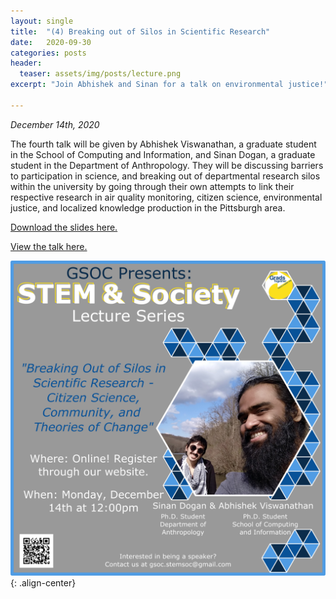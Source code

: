 ```yaml
---
layout: single
title:  "(4) Breaking out of Silos in Scientific Research"
date:   2020-09-30
categories: posts
header:
  teaser: assets/img/posts/lecture.png
excerpt: "Join Abhishek and Sinan for a talk on environmental justice!"

---
```

*December 14th, 2020*

The fourth talk will be given by Abhishek Viswanathan, a graduate student in the School of Computing and Information, and Sinan Dogan, a graduate student in the Department of Anthropology. They will be discussing barriers to participation in science, and breaking out of departmental research silos within the university by going through their own attempts to link their respective research in air quality monitoring, citizen science, environmental justice, and localized knowledge production in the Pittsburgh area.

[Download the slides here.](/assets/img/slides/L4_Slides.pdf)

[View the talk here.](https://youtu.be/rAo-z2iy_gg)

![Lecture4_AbhishekViswanathan](/assets/img/lectures/Lecture4_AbhishekViswanathan.png){: .align-center}
